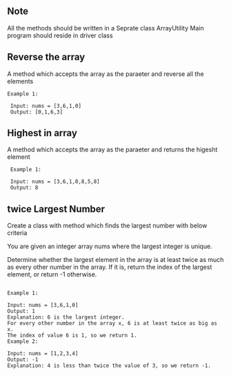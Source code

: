 ## Note
   All the methods should be written in a Seprate class ArrayUtility 
   Main program should reside in driver class

## Reverse the array
  A method which accepts the array as the paraeter and reverse all the elements
  ```
  Example 1:

   Input: nums = [3,6,1,0]
   Output: [0,1,6,3]
```
## Highest in array
  A method which accepts the array as the paraeter and returns the higesht element
  ```
   Example 1:

   Input: nums = [3,6,1,0,8,5,8]
   Output: 8
```


## twice Largest Number

Create a class with method which finds the largest number with below criteria  

You are given an integer array nums where the largest integer is unique.

Determine whether the largest element in the array is at least twice as much as every other number in the array. If it is, return the index of the largest element, or return -1 otherwise.

``` 

Example 1:

Input: nums = [3,6,1,0]
Output: 1
Explanation: 6 is the largest integer.
For every other number in the array x, 6 is at least twice as big as x.
The index of value 6 is 1, so we return 1.
Example 2:

Input: nums = [1,2,3,4]
Output: -1
Explanation: 4 is less than twice the value of 3, so we return -1.
 ```

